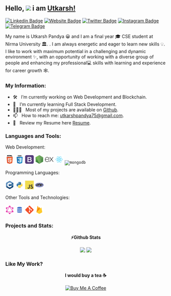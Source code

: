 ## Hello, <img src="https://media.giphy.com/media/hvRJCLFzcasrR4ia7z/giphy.gif" width="25px"> i am [Utkarsh!](https://github.com/utkarsh7kar/)

[![Linkedin Badge](https://img.shields.io/badge/-LinkedIn-0e76a8?style=flat-square&logo=Linkedin&logoColor=white)](https://www.linkedin.com/in/utkarsh-pandya-522ab3192/)
[![Website Badge](https://img.shields.io/badge/Website-3b5998?style=flat-square&logo=google-chrome&logoColor=white)](https://utkarsh7kar.github.io/Portfolio/)
[![Twitter Badge](https://img.shields.io/badge/-Twitter-00acee?style=flat-square&logo=Twitter&logoColor=white)](https://twitter.com/_kumar_utkarsh_)
[![Instagram Badge](https://img.shields.io/badge/-Instagram-e4405f?style=flat-square&logo=Instagram&logoColor=white)](https://instagram.com/_kumar_utkarsh_7_/)
[![Telegram Badge](https://img.shields.io/badge/-Telegram-0088cc?style=flat-square&logo=Telegram&logoColor=white)](https://t.me/)

My name is Utkarsh Pandya 😀 and I am a final year 🎓 CSE student at Nirma University 🏛. . I am always energetic and eager to learn new skills 💡. I like to work with maximum potential in a challenging and dynamic environment ✨, with an opportunity of working with a diverse group of people and enhancing my professional💻 skills with learning and experience for career growth 🕸️.

### My Information:

- 🛠 &nbsp; I’m currently working on Web Development and Blockchain.
- 🚀 &nbsp; I’m currently learning Full Stack Development.
- 👨🏻‍💻 &nbsp; Most of my projects are available on [Github](https://github.com/utkarsh7kar).
- 📫 &nbsp; How to reach me: utkarshpandya75@gmail.com.
- 📝 &nbsp; Review my Resume here  [Resume](https://bit.ly/3s3dCwU).

### Languages and Tools:

Web Development: <br/><br/>
<code><img height="27" src="https://raw.githubusercontent.com/github/explore/80688e429a7d4ef2fca1e82350fe8e3517d3494d/topics/html/html.png" alt="HTML"></code>
<code><img height="27" src="https://raw.githubusercontent.com/github/explore/80688e429a7d4ef2fca1e82350fe8e3517d3494d/topics/css/css.png" alt="CSS"></code>
<code><img height="27" src="https://raw.githubusercontent.com/github/explore/80688e429a7d4ef2fca1e82350fe8e3517d3494d/topics/bootstrap/bootstrap.png" alt="Bootstrap"></code>
<code><img height="27" src="https://raw.githubusercontent.com/github/explore/80688e429a7d4ef2fca1e82350fe8e3517d3494d/topics/nodejs/nodejs.png" alt="nodejs"></code>
<code><img height="27" src="https://raw.githubusercontent.com/devicons/devicon/master/icons/express/express-original.svg" alt="expressjs"></code>
<code><img height="27" src="https://raw.githubusercontent.com/github/explore/80688e429a7d4ef2fca1e82350fe8e3517d3494d/topics/react/react.png" alt="react"></code>
<code><img height="27" src="https://encrypted-tbn0.gstatic.com/images?q=tbn%3AANd9GcSTTzPAw-55ssm1Im594xYZ9eRQu2JylrkYLg&usqp=CAU" alt="mongodb"></code>


Programming Languages: <br/><br/>
<code><img height="27" src="https://raw.githubusercontent.com/github/explore/80688e429a7d4ef2fca1e82350fe8e3517d3494d/topics/cpp/cpp.png" alt="cpp"></code>
<code><img height="27" src="https://raw.githubusercontent.com/github/explore/80688e429a7d4ef2fca1e82350fe8e3517d3494d/topics/python/python.png" alt="python"></code>
<code><img height="27" src="https://raw.githubusercontent.com/github/explore/80688e429a7d4ef2fca1e82350fe8e3517d3494d/topics/javascript/javascript.png" alt="javascript"></code>
<code><img height="27" src="https://raw.githubusercontent.com/github/explore/ccc16358ac4530c6a69b1b80c7223cd2744dea83/topics/php/php.png" alt="PHP"></code>


Other Tools and Technologies: <br/><br/>
<code><img height="27" src="https://raw.githubusercontent.com/github/explore/80688e429a7d4ef2fca1e82350fe8e3517d3494d/topics/graphql/graphql.png" alt="graphql"></code>
<code><img height="27" src="https://raw.githubusercontent.com/github/explore/80688e429a7d4ef2fca1e82350fe8e3517d3494d/topics/sql/sql.png" alt="sql"></code>
<code><img height="27" src="https://raw.githubusercontent.com/devicons/devicon/master/icons/git/git-original.svg" alt="git"></code>
<code><img height="27" src="https://raw.githubusercontent.com/github/explore/80688e429a7d4ef2fca1e82350fe8e3517d3494d/topics/firebase/firebase.png" alt="firebase"></code>


### Projects and Stats:

<div align="center">	
  <b>⚡Github Stats</b>
  <br/><br/>
  <img height="180em"  src="https://github-readme-stats.vercel.app/api?username=utkarsh7kar&show_icons=true&hide_border=true&count_private=true&include_all_commits=true" />
  <img height="180em" src="https://github-readme-stats.vercel.app/api/top-langs/?username=utkarsh7kar&show_icons=true&hide_border=true&layout=compact&langs_count=8"/>
</div>

<!-- &hide=contribs,prs -->
### Like My Work?

<div align="center">
  <b>I would buy a tea ☕ </b>
<br/><br/>
<a href="https://www.buymeacoffee.com/utkarshpandya7" target="_blank"><img src="https://cdn.buymeacoffee.com/buttons/v2/default-yellow.png" alt="Buy Me A Coffee" height="60px" width="217px" ></a>

</div>
